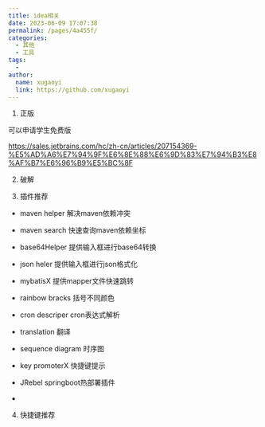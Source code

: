 ```yaml
---
title: idea相关
date: 2023-06-09 17:07:38
permalink: /pages/4a455f/
categories:
  - 其他
  - 工具
tags:
  - 
author: 
  name: xugaoyi
  link: https://github.com/xugaoyi
---
```



1. 正版

可以申请学生免费版

https://sales.jetbrains.com/hc/zh-cn/articles/207154369-%E5%AD%A6%E7%94%9F%E6%8E%88%E6%9D%83%E7%94%B3%E8%AF%B7%E6%96%B9%E5%BC%8F



2. 破解





3. 插件推荐
- maven helper 解决maven依赖冲突

- maven search 快速查询maven依赖坐标

- base64Helper 提供输入框进行base64转换

- json heler 提供输入框进行json格式化

- mybatisX 提供mapper文件快速跳转

- rainbow bracks 括号不同颜色

- cron descriper cron表达式解析

- translation 翻译

- sequence diagram 时序图

- key promoterX 快捷键提示
- JRebel springboot热部署插件
- 

  







4. 快捷键推荐



